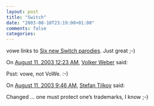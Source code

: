 ```yaml
---
layout: post
title: "Switch"
date: "2003-08-10T23:19:00+01:00"
comments: false
categories: 
---
```


<p>vowe links to <a href="http://vowe.net/archives/003537.html" title="vowe dot net :: Six new Switch parodies">Six new Switch parodies</a>. Just great ;-)</p>
<section class="comments">

<div class="comment" id="comment-66">
On <a href="#comment-66" title="Permalink to this comment">August 11, 2003 12:23 AM</a>, <a href="http://vowe.net" title="http://vowe.net" rel="nofollow">Volker Weber</a>
said:
<p>Psst: vowe, not VoWe. :-)</p>


<div class="comment" id="comment-67">
On <a href="#comment-67" title="Permalink to this comment">August 11, 2003  9:46 AM</a>, <a href="/en/staff/st/">Stefan Tilkov</a>
said:
<p>Changed &#8230; one must protect one&#8217;s trademarks, I know ;-)</p>


</section>

